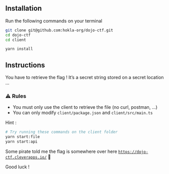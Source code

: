 ## Installation

Run the following commands on your terminal

```bash
git clone git@github.com:hokla-org/dojo-ctf.git
cd dojo-ctf
cd client

yarn install
```

## Instructions

You have to retrieve the flag ! It’s a secret string stored on a secret location …

### :warning: Rules

- You must only use the client to retrieve the file (no curl, postman, ...)
- You can only modify `client/package.json` and `client/src/main.ts`

Hint :

```bash
# Try running these commands on the client folder
yarn start:file
yarn start:api
```

Some pirate told me the flag is somewhere over here [`https://dojo-ctf.cleverapps.io/`](https://dojo-ctf.cleverapps.io/) 🤔

Good luck !
